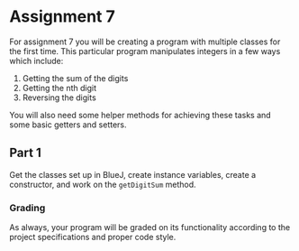 # Assignment 7

For assignment 7 you will be creating a program with multiple classes for the first time. This particular program manipulates integers in a few ways which include:

1. Getting the sum of the digits
2. Getting the nth digit
3. Reversing the digits

You will also need some helper methods for achieving these tasks and some basic getters and setters.

## Part 1

Get the classes set up in BlueJ, create instance variables, create a constructor, and work on the `getDigitSum` method.

### Grading

As always, your program will be graded on its functionality according to the project specifications and proper code style.

